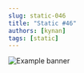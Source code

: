 ```yaml
---
slug: static-046
title: "Static #46"
authors: [kynan]
tags: [static]
---
```


![Example banner](/img/stories/static/046.png)
